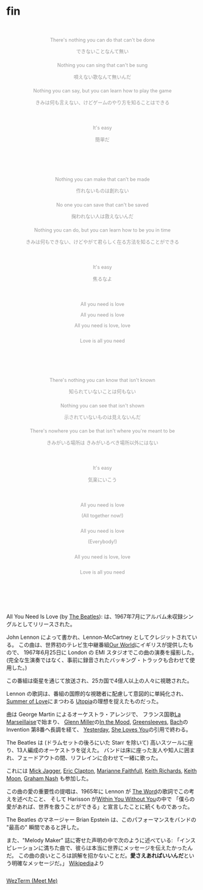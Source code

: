 # fin

<div style="color: #999999; font-size: 90%;">
<div style="text-align: center; margin-top: 4em">
There's nothing you can do that can't be done

できないことなんて無い
</div>

<div style="text-align: center; margin-top: 1.6em">
Nothing you can sing that can't be sung

唄えない歌なんて無いんだ
</div>

<div style="text-align: center; margin-top: 1.6em">
Nothing you can say, but you can learn how to play the game

きみは何も言えない、けどゲームのやり方を知ることはできる
</div>

<div style="text-align: center; margin-top: 4em">
It's easy

簡単だ
</div>

<div style="text-align: center; margin-top: 7em">
Nothing you can make that can't be made

作れないものは創れない
</div>

<div style="text-align: center; margin-top: 1.6em">
No one you can save that can't be saved

掬われない人は救えないんだ
</div>

<div style="text-align: center; margin-top: 1.6em">
Nothing you can do, but you can learn how to be you in time

きみは何もできない、けどやがて君らしく在る方法を知ることができる
</div>

<div style="text-align: center; margin-top: 4em">
It's easy

焦るなよ
</div>

<div style="text-align: center; margin-top: 4em">
All you need is love

All you need is love

All you need is love, love
</div>

<div style="text-align: center; margin-top: 2em">
Love is all you need
</div>

<div style="text-align: center; margin-top: 7em">
There's nothing you can know that isn't known

知られていないことは何もない
</div>

<div style="text-align: center; margin-top: 1.6em">
Nothing you can see that isn't shown

示されていないものは見えないんだ
</div>

<div style="text-align: center; margin-top: 1.6em">
There's nowhere you can be that isn't where you're meant to be

きみがいる場所は きみがいるべき場所以外にはない
</div>

<div style="text-align: center; margin-top: 4em">
It's easy

気楽にいこう
</div>

<div style="text-align: center; margin-top: 4em">
All you need is love

(All together now!)
</div>

<div style="text-align: center; margin-top: 2em">
All you need is love

(Everybody!)
</div>

<div style="text-align: center; margin-top: 2em">
All you need is love, love
</div>

<div style="text-align: center; margin-top: 2em">
Love is all you need
</div>
</div>

<div style="margin-top:7em"></div>

<div class="footnote-definition">
<p>All You Need Is Love (by <a href="https://en.wikipedia.org/wiki/The_Beatles">The Beatles</a>):
は、1967年7月にアルバム未収録シングルとしてリリースされた。</p>
<p>John Lennon によって書かれ、Lennon-McCartney としてクレジットされている。
この曲は、世界初のテレビ生中継番組<a href="https://en.wikipedia.org/wiki/Our_World_(1967_TV_program)">Our World</a>にイギリスが提供したもので、
1967年6月25日に London の EMI スタジオでこの曲の演奏を撮影した。
(完全な生演奏ではなく、事前に録音されたバッキング・トラックも合わせて使用した。)</p>
<p>この番組は衛星を通じて放送され、25カ国で4億人以上の人々に視聴された。</p>
</div>

<div class="footnote-definition">
<p>Lennon の歌詞は、番組の国際的な視聴者に配慮して意図的に単純化され、
<a href="https://en.wikipedia.org/wiki/Summer_of_Love">Summer of Love</a>にまつわる
<a href="https://en.wikipedia.org/wiki/Utopia">Utopia</a>の理想を捉えたものだった。</p>
<p>曲は George Martin によるオーケストラ・アレンジで、
フランス国歌<a href="https://en.wikipedia.org/wiki/La_Marseillaise">La Marseillaise</a>で始まり、
<a href="https://en.wikipedia.org/wiki/Glenn_Miller">Glenn Miller</a>の<a href="https://en.wikipedia.org/wiki/In_the_Mood">In the Mood</a>,
<a href="https://en.wikipedia.org/wiki/Greensleeves">Greensleeves</a>,
<a href="https://en.wikipedia.org/wiki/Johann_Sebastian_Bach">Bach</a>の Invention 第8番ヘ長調を経て、
<a href="https://en.wikipedia.org/wiki/Yesterday_(song)">Yesterday</a>,
<a href="https://en.wikipedia.org/wiki/She_Loves_You">She Loves You</a>の引用で終わる。</p>
</div>

<div class="footnote-definition">
<p>The Beatles は (ドラムセットの後ろにいた Starr を除いて) 高いスツールに座り、13人編成のオーケストラを従えた。
バンドは床に座った友人や知人に囲まれ、フェードアウトの間、リフレインに合わせて一緒に歌った。</p>
<p>これには
<a href="https://en.wikipedia.org/wiki/Mick_Jagger">Mick Jagger</a>,
<a href="https://en.wikipedia.org/wiki/Eric_Clapton">Eric Clapton</a>,
<a href="https://en.wikipedia.org/wiki/Marianne_Faithfull">Marianne Faithfull</a>,
<a href="https://en.wikipedia.org/wiki/Keith_Richards">Keith Richards</a>,
<a href="https://en.wikipedia.org/wiki/Keith_Moon">Keith Moon</a>,
<a href="https://en.wikipedia.org/wiki/Graham_Nash">Graham Nash</a>
も参加した。
</p>
</div>

<div class="footnote-definition">
<p>この曲の愛の重要性の提唱は、1965年に Lennon が
<a href="https://en.wikipedia.org/wiki/The_Word_(song)">The Word</a>の歌詞でこの考えを述べたこと、
そして Harisson が<a href="https://en.wikipedia.org/wiki/Within_You_Without_You">Within You Without You</a>の中で
「僕らの愛があれば、世界を救うことができる」と宣言したことに続くものであった。</p>
</div>

<div class="footnote-definition">
<p>The Beatles のマネージャー Brian Epstein は、このパフォーマンスをバンドの "最高の" 瞬間であると評した。</p>
<p>また、"Melody Maker" 誌に寄せた声明の中で次のように述べている:
「インスピレーションに満ちた曲で、彼らは本当に世界にメッセージを伝えたかったんだ。
この曲の良いところは誤解を招かないことだ。<strong>愛さえあればいいんだ</strong>という明確なメッセージだ。」
<a href="https://en.wikipedia.org/wiki/All_You_Need_Is_Love">Wikipedia</a>より</p>
</div>

<div style="margin-top:2em"></div>
<nav id="nav-wrapper" aria-label="Page navigation">
  <a rel="prev" href="outro/wezterm-meet-me.html" id="nav-chapters" aria-label="Previous chapter: WezTerm (Meet Me)">
    <div class="icon-prev fa-icon"></div>
    WezTerm (Meet Me)
  </a>
</nav>
<div style="margin-top:140em"></div>

![風の電話1](img/denwa1.webp)

![風の電話2](img/denwa2.webp)

父と母へ捧ぐ
{{footnote: [風の電話](https://bell-gardia.jp/guide/kaze-no-denwa/)}}
{{footnote: [風の電話 (映画)](https://ja.wikipedia.org/wiki/風の電話_(映画)) }}
